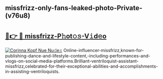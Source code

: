 ## missfrizz-only-fans​-leaked-photo​-Private-(v76u8)


# <h2><a href="https://mediaupload.pro?title=missfrizz&ref=git">🔗👉 🔴 missfrizz-P𝚑ot𝚘𝚜-V𝚒d𝚎o</a></h2>

[![Corinna Kopf Nue Nu𝚍e𝚜](https://i.imgur.com/0qMVB7G.gif)](https://mediaupload.pro?title=missfrizz&ref=git)
Online-influencer-missfrizz,known-for-publishing-dance-and-lifestyle-content,-including-performances-and-vlogs-on-social-media-platforms.Brilliant-ventriloquist-assistant-missfrizz,celebrated-for-their-exceptional-abilities-and-accomplishments-in-assisting-ventriloquists.  